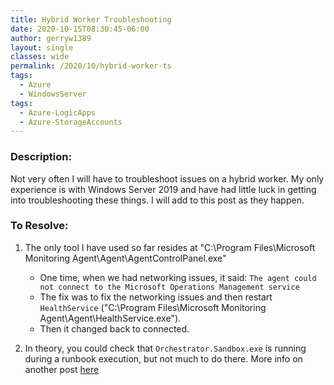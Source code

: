 ```yaml
---
title: Hybrid Worker Troubleshooting
date: 2020-10-15T08:30:45-06:00
author: gerryw1389
layout: single
classes: wide
permalink: /2020/10/hybrid-worker-ts
tags:
  - Azure
  - WindowsServer
tags:
  - Azure-LogicApps
  - Azure-StorageAccounts
---
```

<!--more-->

### Description:

Not very often I will have to troubleshoot issues on a hybrid worker. My only experience is with Windows Server 2019 and have had little luck in getting into troubleshooting these things. I will add to this post as they happen.

### To Resolve:

1. The only tool I have used so far resides at "C:\Program Files\Microsoft Monitoring Agent\Agent\AgentControlPanel.exe"

   - One time, when we had networking issues, it said: `The agent could not connect to the Microsoft Operations Management service`
   - The fix was to fix the networking issues and then restart `HealthService` ("C:\Program Files\Microsoft Monitoring Agent\Agent\HealthService.exe").
   - Then it changed back to connected.

2. In theory, you could check that `Orchestrator.Sandbox.exe` is running during a runbook execution, but not much to do there. More info on another post [here](https://automationadmin.com/2020/07/azure-automation-new-csonlinesession-maxshell-issue)
